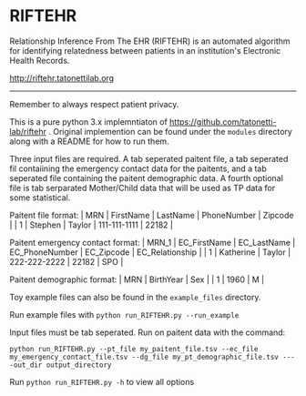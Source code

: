 # RIFTEHR

Relationship Inference From The EHR (RIFTEHR) is an automated algorithm for identifying relatedness between patients in an institution's Electronic Health Records.

http://riftehr.tatonettilab.org

---
Remember to always respect patient privacy.

This is a pure python 3.x implemntiaton of https://github.com/tatonetti-lab/riftehr .  Original implemention can be found under the `modules` directory along with a README for how to run them.

Three input files are required.  A tab seperated paitent file, a tab seperated fil contaiining the emergency contact data for the paitents, and a tab seperated file containing the paitent demographic data.  A fourth optional file is tab serparated Mother/Child data that will be used as TP data for some statistical.

Paitent file format:
| MRN | FirstName | LastName | PhoneNumber | Zipcode |
| 1 | Stephen | Taylor | 111-111-1111 | 22182 |

Paitent emergency contact format:
| MRN_1 | EC_FirstName | EC_LastName | EC_PhoneNumber | EC_Zipcode | EC_Relationship |
| 1 | Katherine | Taylor | 222-222-2222 | 22182 | SPO |

Paitent demographic format:
| MRN | BirthYear | Sex |
| 1 | 1960 | M |

Toy example files can also be found in the `example_files` directory.




Run example files with `python run_RIFTEHR.py --run_example`

Input files must be tab seperated.  Run on paitent data with the command:

 `python run_RIFTEHR.py --pt_file my_paitent_file.tsv --ec_file my_emergency_contact_file.tsv --dg_file my_pt_demographic_file.tsv ----out_dir output_directory`

 Run `python run_RIFTEHR.py -h` to view all options